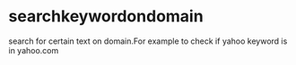 # searchkeywordondomain
search for certain text on domain.For example to check if yahoo keyword is in yahoo.com
